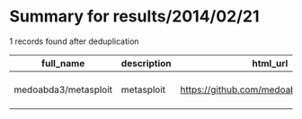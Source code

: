 
# Summary for results/2014/02/21
    
1 records found after deduplication

| full_name | description | html_url | matched_list | matched_count | pushed_at | size | stargazers_count | language | forks_count | vul_ids |
|----------------------|---------------|-----------------------------------------|----------------------------------|-----------------|---------------------------|--------|--------------------|------------|---------------|-----------|
| medoabda3/metasploit | metasploit | https://github.com/medoabda3/metasploit | ['metasploit module OR payload'] | 1 | 2014-02-21 04:43:02+00:00 | 0 | 0 | nan | 0 | [] |
